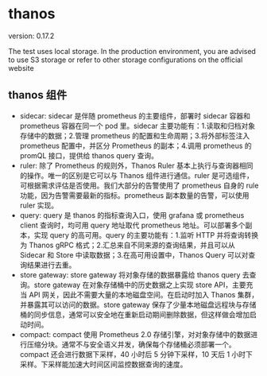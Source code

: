 # thanos
version: 0.17.2

The test uses local storage. In the production environment, you are advised to use S3 storage or refer to other storage configurations on the official website

## thanos 组件
* sidecar: sidecar 是伴随 prometheus 的主要组件，部署时 sidecar 容器和 prometheus 容器在同一个 pod 里。sidecar 主要功能有：1.读取和归档对象存储中的数据；2.管理 prometheus 的配置和生命周期；3.将外部标签注入 prometheus 配置中，并区分 Prometheus 的副本；4.调用 prometheus 的 promQL 接口，提供给 thanos query 查询。
* ruler: 除了 Prometheus 的规则外，Thanos Ruler 基本上执行与查询器相同的操作。唯一的区别是它可以与 Thanos 组件进行通信。ruler 是可选组件，可根据需求评估是否使用。我们大部分的告警使用了 prometheus 自身的 rule 功能，因为告警需要最新的指标。prometheus 副本数量的告警，可以使用 ruler 实现。
* query: query 是 thanos 的指标查询入口，使用 grafana 或 prometheus client 查询时，均可用 query 地址取代 prometheus 地址。可以部署多个副本，实现 query 的高可用。query 的主要功能有：1.监听 HTTP 并将查询转换为 Thanos gRPC 格式；2.汇总来自不同来源的查询结果，并且可以从 Sidecar 和 Store 中读取数据；3.在高可用设置中，Thanos Query 可以对查询结果进行去重。
* store gateway: store gateway 将对象存储的数据暴露给 thanos query 去查询。store gateway 在对象存储桶中的历史数据之上实现 store API，主要充当 API 网关，因此不需要大量的本地磁盘空间。在启动时加入 Thanos 集群，并暴露其可以访问的数据。store gateway 保存了少量本地磁盘远程块与存储桶的同步信息，通常可以安全地在重新启动期间删除数据，但这样做会增加启动时间。
* compact: compact 使用 Prometheus 2.0 存储引擎，对对象存储中的数据进行压缩分块。通常不与安全语义并发，确保每个存储桶必须部署一个。compact 还会进行数据下采样，40 小时后 5 分钟下采样，10 天后 1 小时下采样。下采样能加速大时间区间监控数据查询的速度。
